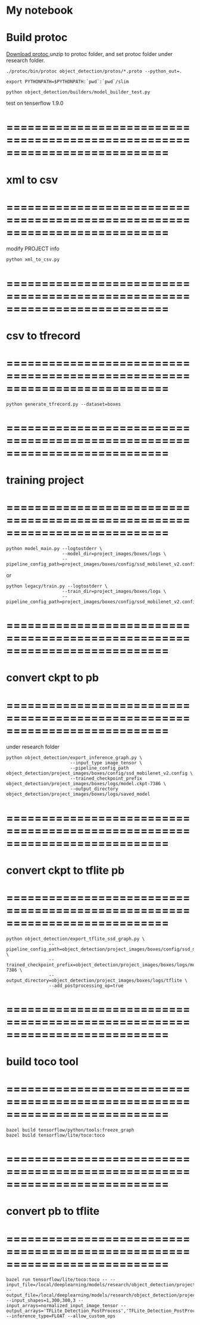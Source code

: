 # My notebook

# Build protoc
[Download protoc](https://github.com/google/protobuf/releases/download/v3.0.0/protoc-3.0.0-linux-x86_64.zip),unzip to protoc folder, and set protoc folder under research folder.
```
./protoc/bin/protoc object_detection/protos/*.proto --python_out=.
```
```
export PYTHONPATH=$PYTHONPATH:`pwd`:`pwd`/slim
```
```
python object_detection/builders/model_builder_test.py
```
test on tenserflow 1.9.0

# =========================================================================== #
# xml to csv
# =========================================================================== #
modify PROJECT info
```
python xml_to_csv.py
```

# =========================================================================== #
# csv to tfrecord
# =========================================================================== #
```
python generate_tfrecord.py --dataset=boxes
```

# =========================================================================== #
# training project
# =========================================================================== #
```
python model_main.py --logtostderr \
                     --model_dir=project_images/boxes/logs \
                     --pipeline_config_path=project_images/boxes/config/ssd_mobilenet_v2.config
```
or
```
python legacy/train.py --logtostderr \
                     --train_dir=project_images/boxes/logs \
                     --pipeline_config_path=project_images/boxes/config/ssd_mobilenet_v2.config
```

# =========================================================================== #
# convert ckpt to pb
# =========================================================================== #
under research folder
```
python object_detection/export_inference_graph.py \
                        --input_type image_tensor \
                        --pipeline_config_path object_detection/project_images/boxes/config/ssd_mobilenet_v2.config \
                        --trained_checkpoint_prefix object_detection/project_images/boxes/logs/model.ckpt-7386 \
                        --output_directory object_detection/project_images/boxes/logs/saved_model
```

# =========================================================================== #
# convert ckpt to tflite pb
# =========================================================================== #
```
python object_detection/export_tflite_ssd_graph.py \
				--pipeline_config_path=object_detection/project_images/boxes/config/ssd_mobilenet_v2.config \
				--trained_checkpoint_prefix=object_detection/project_images/boxes/logs/model.ckpt-7386 \
				--output_directory=object_detection/project_images/boxes/logs/tflite \
				--add_postprocessing_op=true
```

# =========================================================================== #
# build toco tool
# =========================================================================== #
```
bazel build tensorflow/python/tools:freeze_graph
bazel build tensorflow/lite/toco:toco
```

# =========================================================================== #
# convert pb to tflite
# =========================================================================== #
```
bazel run tensorflow/lite/toco:toco -- --input_file=/local/deeplearning/models/research/object_detection/project_images/boxes/logs/tflite/tflite_graph.pb --output_file=/local/deeplearning/models/research/object_detection/project_images/boxes/logs/tflite/ssd_mobilenetv2.tflite --input_shapes=1,300,300,3 --input_arrays=normalized_input_image_tensor --output_arrays='TFLite_Detection_PostProcess','TFLite_Detection_PostProcess:1','TFLite_Detection_PostProcess:2','TFLite_Detection_PostProcess:3' --inference_type=FLOAT --allow_custom_ops
```